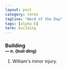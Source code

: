 ```yaml
---
layout: post
category: terms
tagline: "Word of the Day"
tags: [alpha_b]
term: building
---
```


<h3>Building<br/> <small>&mdash; n. (buil<span>&middot;</span>ding)</small></h3>
<p><ol><li>William's minor injury.</li>
</ol></p>
